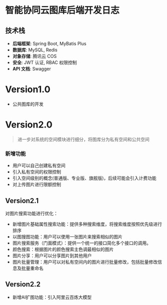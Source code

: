 # 智能协同云图库后端开发日志


## 技术栈
- **后端框架**: Spring Boot, MyBatis Plus
- **数据库**: MySQL, Redis
- **对象存储**: 腾讯云 COS
- **安全**: JWT 认证, RBAC 权限控制
- **API 文档**: Swagger

# Version1.0
- 公共图库的开发

# Version2.0
> 进一步对系统的空间模块进行细分，将图库分为私有空间和公共空间
### 新增功能
- 用户可以自己创建私有空间
- 引入私有空间的权限控制
- 引入空间级别的概念(普通版、专业版、旗舰版)，后续可能会引入计费功能
- 对上传图片进行限额控制

## Version2.1
对图片搜索功能进行优化：
- 新增图片基础属性搜索功能：提供多种搜索维度，将搜索维度按照优先级进行排序
- 以图搜图功能：用户可以使用一张图片来搜索相似的图片
- 图片搜索服务（门面模式）：提供一个统一的接口简化多个接口的调用。
- 颜色搜索：根据图片的颜色搜索主色调最相似的图片
- 图片分享：用户可以分享图片到其他用户
- 图片批量管理：用户可以对私有空间内的图片进行批量修改，包括批量修改信息及批量重命名

## Version2.2
- 新增AI扩图功能：引入阿里云百炼大模型